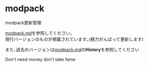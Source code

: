 # modpack
modpack更新管理

[modpack.md](modpack.md)を参照してください｡  
現行バージョンのものが掲載されています｡(極力がんばって更新します)

また､過去のバージョンは[modpack.md](modpack.md)の**History**を参照してください  

Don't need money don't take fame
